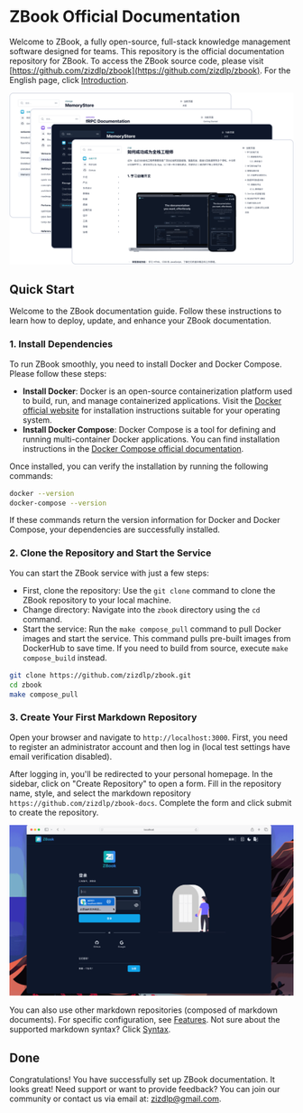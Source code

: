 # ZBook Official Documentation

Welcome to ZBook, a fully open-source, full-stack knowledge management software designed for teams. This repository is the official documentation repository for ZBook. To access the ZBook source code, please visit [https://github.com/zizdlp/zbook](https://github.com/zizdlp/zbook). For the English page, click [Introduction](../welcome/introduction.md).

![group_demo](../assets/group_demo.png)

## Quick Start

Welcome to the ZBook documentation guide. Follow these instructions to learn how to deploy, update, and enhance your ZBook documentation.

### 1. Install Dependencies

To run ZBook smoothly, you need to install Docker and Docker Compose. Please follow these steps:

- **Install Docker**: Docker is an open-source containerization platform used to build, run, and manage containerized applications. Visit the [Docker official website](https://docs.docker.com/get-docker/) for installation instructions suitable for your operating system.
- **Install Docker Compose**: Docker Compose is a tool for defining and running multi-container Docker applications. You can find installation instructions in the [Docker Compose official documentation](https://docs.docker.com/compose/install/).

Once installed, you can verify the installation by running the following commands:

```bash
docker --version
docker-compose --version
```

If these commands return the version information for Docker and Docker Compose, your dependencies are successfully installed.

### 2. Clone the Repository and Start the Service

You can start the ZBook service with just a few steps:

- First, clone the repository: Use the `git clone` command to clone the ZBook repository to your local machine.
- Change directory: Navigate into the `zbook` directory using the `cd` command.
- Start the service: Run the `make compose_pull` command to pull Docker images and start the service. This command pulls pre-built images from DockerHub to save time. If you need to build from source, execute `make compose_build` instead.

```bash
git clone https://github.com/zizdlp/zbook.git
cd zbook
make compose_pull
```

### 3. Create Your First Markdown Repository

Open your browser and navigate to `http://localhost:3000`. First, you need to register an administrator account and then log in (local test settings have email verification disabled).

After logging in, you'll be redirected to your personal homepage. In the sidebar, click on "Create Repository" to open a form. Fill in the repository name, style, and select the markdown repository `https://github.com/zizdlp/zbook-docs`. Complete the form and click submit to create the repository.

![login](./assets/login.gif)

You can also use other markdown repositories (composed of markdown documents). For specific configuration, see [Features](../使用/功能.md). Not sure about the supported markdown syntax? Click [Syntax](../使用/语法.md).

## Done

Congratulations! You have successfully set up ZBook documentation. It looks great! Need support or want to provide feedback? You can join our community or contact us via email at: <zizdlp@gmail.com>.
